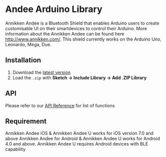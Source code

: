 # Andee Arduino Library
Annikken Andee is a Bluetooth Shield that enables Arduino users to create customisable UI on their smartdevices to control their Arduino. More information about the Annikken Andee can be found here http://www.annikken.com/.
This shield currently works on the Arduino Uno, Leonardo, Mega, Due.

## Installation
1) Download the [latest version](https://github.com/Annikken/Andee/archive/master.zip)
2) Load the `.zip` with **Sketch → Include Library → Add .ZIP Library**

## API 
Please refer to our [API Reference](http://resources.annikken.com/index.php?title=Annikken_Andee_API_Reference) for list of functions

## Requirement
Annikken Andee iOS & Annikken Andee U works for iOS version 7.0 and above
Annikken Andee for Android & Annikken Andee U works for Android 4.0 and above. Annikken Andee U requires Android devices with BLE capability
  
